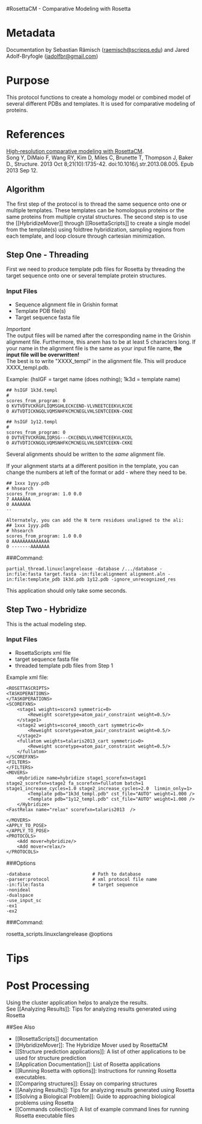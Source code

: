 #RosettaCM - Comparative Modeling with Rosetta

Metadata
========

Documentation by Sebastian Rämisch (raemisch@scripps.edu) and Jared Adolf-Bryfogle (jadolfbr@gmail.com)

Purpose
=======

This protocol functions to create a homology model or combined model of several different PDBs and templates.  It is used for comparative modeling of proteins.  

References
==========

[High-resolution comparative modeling with RosettaCM](http://www.sciencedirect.com/science/article/pii/S0969212613002979).  
Song Y, DiMaio F, Wang RY, Kim D, Miles C, Brunette T, Thompson J, Baker D.,
Structure. 2013 Oct 8;21(10):1735-42. doi:10.1016/j.str.2013.08.005. Epub 2013 Sep 12.

## Algorithm

The first step of the protocol is to thread the same sequence onto one or multiple templates.  These templates can be homologous proteins or the same proteins from multiple crystal structures.  The second step is to use the [[HybridizeMover]] through [[RosettaScripts]] to create a single model from the template(s) using foldtree hybridization, sampling regions from each template, and loop closure through cartesian minimization. 

## Step One - Threading  
First we need to produce template pdb files for Rosetta by threading the target sequence onto one or several template protein structures.
### Input Files
* Sequence alignment file in Grishin format
* Template PDB file(s)
* Target sequence fasta file

*Important*  
The output files will be named after the corresponding name in the Grishin alignment file. Furthermore, this anem has to be at least 5 characters long. If your name in the alignment file is the same as your input file name, **the input file will be overwritten!**  
The best is to write "XXXX_templ" in the alignment file. This will produce XXXX_templ.pdb.   

Example: (hsIGF = target name (does nothing); 1k3d = template name)

    ## hsIGF 1k3d.templ
    #
    scores_from_program: 0
    0 KVTVDTVCKRGFLIQMSGHLECKCEND-VLVNEETCEEKVLKCDE
    0 AVTVDTICKNGQLVQMSNHFKCMCNEGLVHLSENTCEEKN-CKKE

    ## hsIGF 1y12.templ
    #
    scores_from_program: 0
    0 DVTVETVCKRGNLIQRSG---CKCENDLVLVNHETCEEKVLKCDL
    0 AVTVDTICKNGQLVQMSNHFKCMCNEGLVHLSENTCEEKN-CKKE

Several alignments should be written to the *same* alignment file.

If your alignment starts at a different position in the template, you can change the numbers at left of the format or add - where they need to be.

    ## 1xxx 1yyy.pdb
    # hhsearch
    scores_from_program: 1.0 0.0
    7 AAAAAAA
    0 AAAAAAA
    --

    Alternately, you can add the N term residues unaligned to the ali:
    ## 1xxx 1yyy.pdb
    # hhsearch
    scores_from_program: 1.0 0.0
    0 AAAAAAAAAAAAAA
    0 -------AAAAAAA


###Command:

    partial_thread.linuxclangrelease -database /.../database -in:file:fasta target.fasta -in:file:alignment alignment.aln -in:file:template_pdb 1k3d.pdb 1y12.pdb -ignore_unrecognized_res

This application should only take some seconds.

## Step Two - Hybridize
This is the actual modeling step.
### Input Files
* RosettaScripts xml file
* target sequence fasta file
* threaded template pdb files from Step 1

Example xml file:

    <ROSETTASCRIPTS>
    <TASKOPERATIONS>
    </TASKOPERATIONS>
    <SCOREFXNS>
        <stage1 weights=score3 symmetric=0>
            <Reweight scoretype=atom_pair_constraint weight=0.5/>
        </stage1>
        <stage2 weights=score4_smooth_cart symmetric=0>
            <Reweight scoretype=atom_pair_constraint weight=0.5/>
        </stage2>
        <fullatom weights=talaris2013_cart symmetric=0>
            <Reweight scoretype=atom_pair_constraint weight=0.5/>
        </fullatom>
    </SCOREFXNS>
    <FILTERS>
    </FILTERS>
    <MOVERS>
        <Hybridize name=hybridize stage1_scorefxn=stage1 stage2_scorefxn=stage2 fa_scorefxn=fullatom batch=1 stage1_increase_cycles=1.0 stage2_increase_cycles=2.0  linmin_only=1>
            <Template pdb="1k3d_templ.pdb" cst_file="AUTO" weight=1.000 />
            <Template pdb="1y12_templ.pdb" cst_file="AUTO" weight=1.000 />
        </Hybridize>
    <FastRelax name="relax" scorefxn=talaris2013  />

    </MOVERS>
    <APPLY_TO_POSE>
    </APPLY_TO_POSE>
    <PROTOCOLS>
        <Add mover=hybridize/>
        <Add mover=relax/>
    </PROTOCOLS>

  <OUTPUT scorefxn=talaris2013 />
</ROSETTASCRIPTS>



###Options

    -database                       # Path to database
    -parser:protocol                # xml protocol file name
    -in:file:fasta                  # target sequence
    -nonideal
    -dualspace
    -use_input_sc
    -ex1
    -ex2

###Command:

rosetta_scripts.linuxclangrelease @options

Tips
====

Post Processing
===============
Using the cluster application helps to analyze the results.  
See [[Analyzing Results]]: Tips for analyzing results generated using Rosetta

##See Also

* [[RosettaScripts]] documentation
* [[HybridizeMover]]: The Hybridize Mover used by RosettaCM
* [[Structure prediction applications]]: A list of other applications to be used for structure prediction
* [[Application Documentation]]: List of Rosetta applications
* [[Running Rosetta with options]]: Instructions for running Rosetta executables.
* [[Comparing structures]]: Essay on comparing structures
* [[Analyzing Results]]: Tips for analyzing results generated using Rosetta
* [[Solving a Biological Problem]]: Guide to approaching biological problems using Rosetta
* [[Commands collection]]: A list of example command lines for running Rosetta executable files